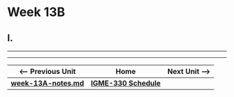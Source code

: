 # Week 13B

## I. 

<hr><hr>

| <-- Previous Unit | Home | Next Unit -->
| --- | --- | --- 
| [**week-13A-notes.md**](13A.md)     |  [**IGME-330 Schedule**](../schedule.md) | | [**week-14A-notes.md**](14A.md) 
